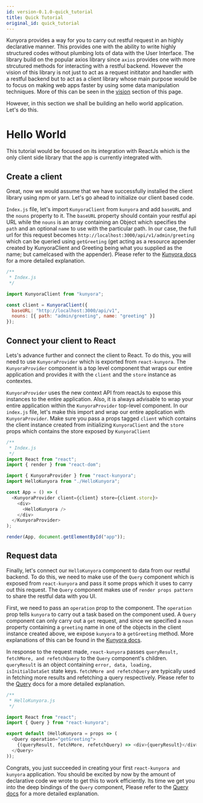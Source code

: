 ```yaml
---
id: version-0.1.0-quick_tutorial
title: Quick Tutorial
original_id: quick_tutorial
---
```


<style>
  .highlight {
    color: #37474f;
  }
</style>

Kunyora provides a way for you to carry out restful request in an highly declarative manner. This provides one with the ability to write highly structured codes without plumbing lots of data with the User Interface. The library build on the popular axios library since `axios` provides one with more strcutured methods for interacting with a restful backend. However the vision of this library is not just to act as a request inititator and handler with a restful backend but to act as a client library whose main purpose would be to focus on making web apps faster by using some data manipulation techniques. More of this can be seen in the [vision](vision.html) section of this page.

However, in this section we shall be building an hello world application. Let's do this.

# Hello World

This tutorial would be focused on its integration with ReactJs which is the only client side library that the app is currently integrated with.

## Create a client

Great, now we would assume that we have successfully installed the client library using npm or yarn. Let's go ahead to initialize our client based code.

`Index.js` file, let's import `KunyoraClient`</span> from `kunyora` and add `baseURL` and the `nouns` property to it. The `baseURL` property should contain your restful api URL while the `nouns` is an array containing an Object which specifies the `path` and an optional `name` to use with the particular path. In our case, the full url for this request becomes `http://localhost:3000/api/v1/admin/greeting` which can be queried using `getGreeting` (get acting as a resource appender created by KunyoraClient and Greeting being what you supplied as the name; but camelcased with the appender). Please refer to the [Kunyora docs](kunyora.md) for a more detailed explanation.

```javascript
/**
 * Index.js
 */

import KunyoraClient from "kunyora";

const client = KunyoraClient({
  baseURL: "http://localhost:3000/api/v1",
  nouns: [{ path: "admin/greeting", name: "greeting" }]
});
```

## Connect your client to React

Lets's advance further and connect the client to React. To do this, you will need to use `KunyoraProvider` which is exported from `react-kunyora`. The `KunyoraProvider` component is a top level component that wraps our entire application and provides it with the `client` and the `store` instance as contextes.

`KunyoraProvider` uses the new context API from reactJs to expose this instances to the entire application. Also, it is always advisable to wrap your entire application within the `KunyoraProvider` top-level component. In our `index.js` file, let's make this import and wrap our entire application with `KunyoraProvider`. Make sure you pass a props tagged `client` which contains the client instance created from initializing `KunyoraClient` and the `store` props which contains the store exposed by `KunyoraClient`

```javascript
/**
 * Index.js
 */
import React from "react";
import { render } from "react-dom";

import { KunyoraProvider } from "react-kunyora";
import HelloKunyora from "./HelloKunyora";

const App = () => (
  <KunyoraProvider client={client} store={client.store}>
    <div>
      <HelloKunyora />
    </div>
  </KunyoraProvider>
);

render(App, document.getElementById("app"));
```

## Request data

Finally, let's connect our `HelloKunyora` component to data from our restful backend. To do this, we need to make use of the `Query` component which is exposed from `react-kunyora` and pass it some props which it uses to carry out this request. The `Query` component makes use of `render props pattern` to share the restful data with you UI.

First, we need to pass an `operation` prop to the component. The `operation` prop tells `kunyora` to carry out a task based on the component used. A `Query` component can only carry out a `get` request, and since we specified a `noun` property containing a `greeting` name in one of the objects in the client instance created above, we expose `kunyora` to a `getGreeting` method. More explanations of this can be found in the [Kunyora docs](kunyora.md).

In response to the request made, `react-kunyora` passes `queryResult, fetchMore, and refetchQuery` to the `Query` component's children. `queryResult` is an object containing `error, data, loading, isInitialDataSet` state keys. `fetchMore and refetchQuery` are typically used in fetching more results and refetching a query respectively. Please refer to the [Query]("react_query.html") docs for a more detailed explanation.

```javascript
/**
 * HelloKunyora.js
 */

import React from "react";
import { Query } from "react-kunyora";

export default (HelloKunyora = props => (
  <Query operation="getGreeting">
    {(queryResult, fetchMore, refetchQuery) => <div>{queryResult}</div>}
  </Query>
));
```

Congrats, you just succeeded in creating your first `react-kunyora and kunyora` application. You should be excited by now by the amount of declarative code we wrote to get this to work efficiently. Its time we get you into the deep bindings of the `Query` component, Please refer to the [Query docs]("react_query.html") for a more detailed explanation.
